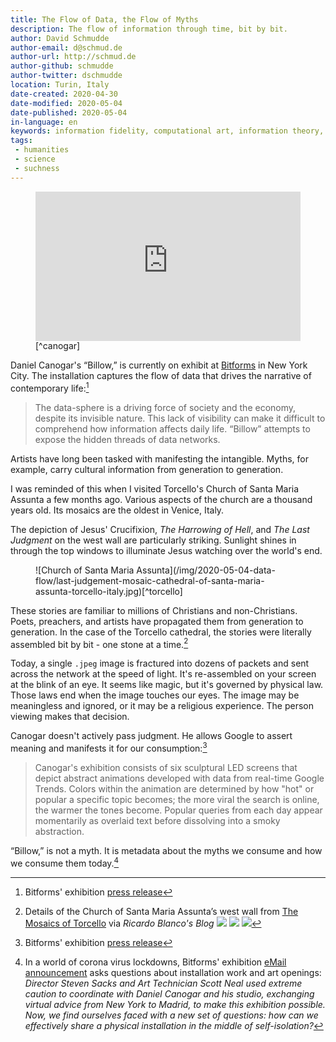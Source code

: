 ```yaml
---
title: The Flow of Data, the Flow of Myths
description: The flow of information through time, bit by bit.
author: David Schmudde
author-email: d@schmud.de
author-url: http://schmud.de
author-github: schmudde
author-twitter: dschmudde
location: Turin, Italy
date-created: 2020-04-30
date-modified: 2020-05-04
date-published: 2020-05-04
in-language: en
keywords: information fidelity, computational art, information theory, myths
tags:
 - humanities
 - science
 - suchness
---
```


<figure>
<div style="padding:56.25% 0 0 0;position:relative;"><iframe src="https://player.vimeo.com/video/410665957?loop=1&title=0&byline=0&portrait=0" style="position:absolute;top:0;left:0;width:100%;height:100%;" frameborder="0" allow="autoplay; fullscreen" allowfullscreen></iframe></div><script src="https://player.vimeo.com/api/player.js"></script>[^canogar]

[^canogar]: {-} Daniel Canogar, &ldquo;Billow,&rdquo; [Installation at Bitforms](https://bitforms.art/exhibition/canogar-billow/), April 22 – June 3, 2020
</figure>

Daniel Canogar's &ldquo;Billow,&rdquo; is currently on exhibit at [Bitforms](https://bitforms.art/exhibition/canogar-billow/) in New York City. The installation captures the flow of data that drives the narrative of contemporary life:[^canogar-2]

> The data-sphere is a driving force of society and the economy, despite its invisible nature. This lack of visibility can make it difficult to comprehend how information affects daily life. &ldquo;Billow&rdquo; attempts to expose the hidden threads of data networks.

[^cangoar-2]: Bitforms' exhibition [press release](https://bitforms.art/exhibition/canogar-billow/)


Artists have long been tasked with manifesting the intangible. Myths, for example, carry cultural information from generation to generation.

I was reminded of this when I visited Torcello's Church of Santa Maria Assunta a few months ago. Various aspects of the church are a thousand years old. Its mosaics are the oldest in Venice, Italy.

The depiction of Jesus' Crucifixion, *The Harrowing of Hell*, and *The Last Judgment* on the west wall are particularly striking. Sunlight shines in through the top windows to illuminate Jesus watching over the world's end.

<figure>
![Church of Santa Maria Assunta](/img/2020-05-04-data-flow/last-judgement-mosaic-cathedral-of-santa-maria-assunta-torcello-italy.jpg)[^torcello]

[^torcello]: {-} Church of Santa Maria Assunta's west wall via *[Mike's Travel Blog](http://mikestravelguide.com/things-to-do-near-venice-visit-the-island-of-torcello/the-last-judgement-mosaic-cathedral-of-santa-maria-assunta-torcello-italy/)*
</figure>

These stories are familiar to millions of Christians and non-Christians. Poets, preachers, and artists have propagated them from generation to generation. In the case of the Torcello cathedral, the stories were literally assembled bit by bit - one stone at a time.[^torcello-detail]

[^torcello-detail]: Details of the Church of Santa Maria Assunta’s west wall from [The Mosaics of Torcello](https://richardgwyn.me/2018/02/04/the-mosaics-of-torcello/) via
*Ricardo Blanco's Blog* ![](/img/2020-05-04-data-flow/7-agnus-dei-clipeo-665x523-1.jpg) ![](/img/2020-05-04-data-flow/17-i-dannati-665x940.jpg) ![](/img/2020-05-04-data-flow/19-i-dannati-1504op2323-665x244.jpg)

Today, a single `.jpeg` image is fractured into dozens of packets and sent across the network at the speed of light. It's re-assembled on your screen at the blink of an eye. It seems like magic, but it's governed by physical law. Those laws end when the image touches our eyes. The image may be meaningless and ignored, or it may be a religious experience. The person viewing makes that decision.

Canogar doesn't actively pass judgment. He allows Google to assert meaning and manifests it for our consumption:[^canogar-2]

> Canogar's exhibition consists of six sculptural LED screens that depict abstract animations developed with data from real-time Google Trends. Colors within the animation are determined by how "hot" or popular a specific topic becomes; the more viral the search is online, the warmer the tones become. Popular queries from each day appear momentarily as overlaid text before dissolving into a smoky abstraction.

[^canogar-2]: Bitforms' exhibition [press release](https://bitforms.art/exhibition/canogar-billow/)

&ldquo;Billow,&rdquo; is not a myth. It is metadata about the myths we consume and how we consume them today.[^canogar-email]

[^canogar-email]: In a world of corona virus lockdowns, Bitforms' exhibition [eMail announcement](https://mailchi.mp/bitforms/upcoming-spring-955877?e=7a19219fc7) asks questions about installation work and art openings: *Director Steven Sacks and Art Technician Scott Neal used extreme caution to coordinate with Daniel Canogar and his studio, exchanging virtual advice from New York to Madrid, to make this exhibition possible. Now, we find ourselves faced with a new set of questions: how can we effectively share a physical installation in the middle of self-isolation?*
